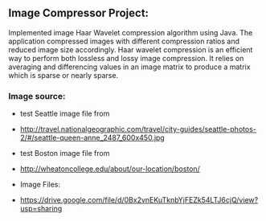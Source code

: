 ## Image Compressor Project:
Implemented image Haar Wavelet compression algorithm using Java. The application compressed images with different compression ratios and reduced image size accordingly.
Haar wavelet compression is an efficient way to perform both lossless and lossy image compression. It relies
on averaging and differencing values in an image matrix to produce a matrix which is sparse or nearly sparse.

### Image source:
* test Seattle image file from
* http://travel.nationalgeographic.com/travel/city-guides/seattle-photos-2/#/seattle-queen-anne_2487_600x450.jpg

* test Boston image file from
* http://wheatoncollege.edu/about/our-location/boston/

* Image Files:
* https://drive.google.com/file/d/0Bx2vnEKuTknbYjFEZk54LTJ6cjQ/view?usp=sharing
